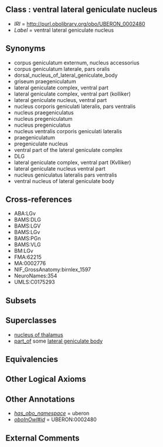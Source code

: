 
## Class : ventral lateral geniculate nucleus

 * *IRI* = http://purl.obolibrary.org/obo/UBERON_0002480
 * *Label* = ventral lateral geniculate nucleus

## Synonyms

 * corpus geniculatum externum, nucleus accessorius
 * corpus geniculatum laterale, pars oralis
 * dorsal_nucleus_of_lateral_geniculate_body
 * griseum praegeniculatum
 * lateral geniculate complex, ventral part
 * lateral geniculate complex, ventral part (kolliker)
 * lateral geniculate nucleus, ventral part
 * nucleus corporis geniculati lateralis, pars ventralis
 * nucleus praegeniculatus
 * nucleus pregeniculatum
 * nucleus pregeniculatus
 * nucleus ventralis corporis geniculati lateralis
 * praegeniculatum
 * pregeniculate nucleus
 * ventral part of the lateral geniculate complex
 * DLG
 * lateral geniculate complex, ventral part (Kvlliker)
 * lateral geniculate nucleus ventral part
 * nucleus geniculatus lateralis pars ventralis
 * ventral nucleus of lateral geniculate body

## Cross-references

 * ABA:LGv
 * BAMS:DLG
 * BAMS:LGV
 * BAMS:LGv
 * BAMS:PGn
 * BAMS:VLG
 * BM:LGv
 * FMA:62215
 * MA:0002776
 * NIF_GrossAnatomy:birnlex_1597
 * NeuroNames:354
 * UMLS:C0175293

## Subsets


## Superclasses

 * [nucleus of thalamus](../../UBERON/92/UBERON_0007692.md)
 * [part_of](../../BFO/50/BFO_0000050.md) some [lateral geniculate body](../../UBERON/26/UBERON_0001926.md)

## Equivalencies


## Other Logical Axioms


## Other Annotations

 * *[has_obo_namespace](../../ce/oboInOwl#hasOBONamespace.md)* = uberon
 * *[oboInOwl#id](../../id/oboInOwl#id.md)* = UBERON:0002480

## External Comments

